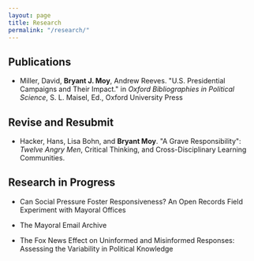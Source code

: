 ```yaml
---
layout: page
title: Research
permalink: "/research/"
---
```

## Publications
* Miller, David, **Bryant J. Moy**, Andrew Reeves. "U.S. Presidential Campaigns and Their Impact." in *Oxford Bibliographies in Political Science*, S. L. Maisel, Ed., Oxford University Press

## Revise and Resubmit
* Hacker, Hans, Lisa Bohn, and **Bryant Moy**. "A Grave Responsibility": *Twelve Angry Men*, Critical Thinking, and Cross-Disciplinary Learning Communities.

## Research in Progress
* Can Social Pressure Foster Responsiveness? An Open Records Field Experiment with Mayoral Offices

* The Mayoral Email Archive

* The Fox News Effect on Uninformed and Misinformed Responses: Assessing the Variability in Political Knowledge

